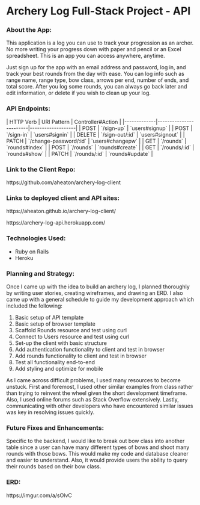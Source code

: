 <h1>Archery Log Full-Stack Project - API</h1>

<h3>About the App:</h3>
<p>This application is a log you can use to track your progression as an archer. No more writing your progress down with paper and pencil or an Excel spreadsheet. This is an app you can access anywhere, anytime.</p>
<p>Just sign up for the app with an email address and password, log in, and track your best rounds from the day with ease. You can log info such as range name, range type, bow class, arrows per end, number of ends, and total score. After you log some rounds, you can always go back later and edit information, or delete if you wish to clean up your log.</p>

<h3>API Endpoints:</h3>
| HTTP Verb   | URI Pattern            | Controller#Action |
|-------------|------------------------|-------------------|
| POST        | `/sign-up`             | `users#signup`    |
| POST        | `/sign-in`             | `users#signin`    |
| DELETE      | `/sign-out/:id`        | `users#signout`   |
| PATCH       | `/change-password/:id` | `users#changepw`  |
| GET         | `/rounds`              | `rounds#index`    |
| POST        | `/rounds`              | `rounds#create`   |
| GET         | `/rounds/:id`          | `rounds#show`     |
| PATCH       | `/rounds/:id`          | `rounds#update`   |

<h3>Link to the Client Repo:</h3> <p>https://github.com/aheaton/archery-log-client</p>

<h3>Links to deployed client and API sites:</h3>
<p>https://aheaton.github.io/archery-log-client/</p>
<p>https://archery-log-api.herokuapp.com/</p>

<h3>Technologies Used:</h3>
<ul>
<li>Ruby on Rails</li>
<li>Heroku</li>
</ul>

<h3>Planning and Strategy:</h3>
<p>Once I came up with the idea to build an archery log, I planned thoroughly by writing user stories, creating wireframes, and drawing an ERD. I also came up with a general schedule to guide my development approach which included the following:</p>
<ol>
<li>Basic setup of API template</li>
<li>Basic setup of browser template</li>
<li>Scaffold Rounds resource and test using curl</li>
<li>Connect to Users resource and test using curl</li>
<li>Set-up the client with basic structure</li>
<li>Add authentication functionality to client and test in browser</li>
<li>Add rounds functionality to client and test in browser</li>
<li>Test all functionality end-to-end</li>
<li>Add styling and optimize for mobile</li>
</ol>
<p>As I came across difficult problems, I used many resources to become unstuck. First and foremost, I used other similar examples from class rather than trying to reinvent the wheel given the short development timeframe. Also, I used online forums such as Stack Overflow extensively. Lastly, communicating with other developers who have encountered similar issues was key in resolving issues quickly.</p>

<h3>Future Fixes and Enhancements:</h3>
<p>Specific to the backend, I would like to break out bow class into another table since a user can have many different types of bows and shoot many rounds with those bows. This would make my code and database cleaner and easier to understand. Also, it would provide users the ability to query their rounds based on their bow class.</p>

<h3>ERD:</h3>
<p>https://imgur.com/a/sOlvC</p>
